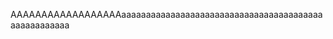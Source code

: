 AAAAAAAAAAAAAAAAAAaaaaaaaaaaaaaaaaaaaaaaaaaaaaaaaaaaaaaaaaaaaaaaaaaaaaa

<!---
SeniorProjct/SeniorProjct is a ✨ special ✨ repository because its `README.md` (this file) appears on your GitHub profile.
You can click the Preview link to take a look at your changes.
--->
